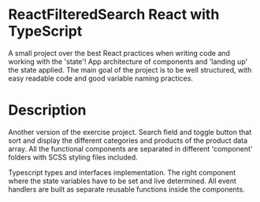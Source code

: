# ReactFilteredSearch React with TypeScript

A small project over the best React practices when writing code and working with the 'state'!
App architecture of components and 'landing up' the state applied. 
The main goal of the project is to be well structured, with easy readable code and good variable naming practices. 

# Description

Another version of the exercise project.
Search field and toggle button that sort and display the different categories and products of the product data array. 
All the functional components are separated in different 'component' folders with SCSS styling files included.

Typescript types and interfaces implementation. 
The right component where the state variables have to be set and live determined.
All event handlers are built as separate reusable functions inside the components. 





